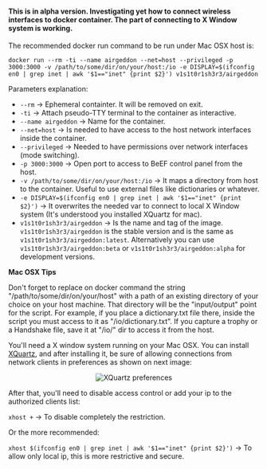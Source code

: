 #### This is in alpha version. Investigating yet how to connect wireless interfaces to docker container. The part of connecting to X Window system is working.

The recommended docker run command to be run under Mac OSX host is:

```
docker run --rm -ti --name airgeddon --net=host --privileged -p 3000:3000 -v /path/to/some/dir/on/your/host:/io -e DISPLAY=$(ifconfig en0 | grep inet | awk '$1=="inet" {print $2}') v1s1t0r1sh3r3/airgeddon
```

Parameters explanation:

 - `--rm` -> Ephemeral containter. It will be removed on exit.
 - `-ti` -> Attach pseudo-TTY terminal to the container as interactive.
 - `--name airgeddon` -> Name for the container.
 - `--net=host` -> Is needed to have access to the host network interfaces inside the container.
 - `--privileged` -> Needed to have permissions over network interfaces (mode switching).
 - `-p 3000:3000` -> Open port to access to BeEF control panel from the host.
 - `-v /path/to/some/dir/on/your/host:/io` -> It maps a directory from host to the container. Useful to use external files like dictionaries or whatever.
 - `-e DISPLAY=$(ifconfig en0 | grep inet | awk '$1=="inet" {print $2}')` -> It overwrites the needed var to connect to local X Window system (It's understood you installed XQuartz for mac).
 - `v1s1t0r1sh3r3/airgeddon` -> Is the name and tag of the image. `v1s1t0r1sh3r3/airgeddon` is the stable version and is the same as `v1s1t0r1sh3r3/airgeddon:latest`. Alternatively you can use `v1s1t0r1sh3r3/airgeddon:beta` or `v1s1t0r1sh3r3/airgeddon:alpha` for development versions.

**Mac OSX Tips**

Don't forget to replace on docker command the string "/path/to/some/dir/on/your/host" with a path of an existing directory of your choice on your host machine. That directory will be the "input/output" point for the script. For example, if you place a dictionary.txt file there, inside the script you must access to it as "/io/dictionary.txt". If you capture a trophy or a Handshake file, save it at "/io/" dir to access it from the host.

You'll need a X window system running on your Mac OSX. You can install [XQuartz], and after installing it, be sure of allowing connections from network clients in preferences as shown on next image:
<p align="center">
	<img src="https://raw.githubusercontent.com/v1s1t0r1sh3r3/airgeddon/docker/imgs/wiki/x11_preferences_xquartz.png" title="XQuartz preferences">
</p>

After that, you'll need to disable access control or add your ip to the authorized clients list:

`xhost +` -> To disable completely the restriction.

Or the more recommended:

`xhost $(ifconfig en0 | grep inet | awk '$1=="inet" {print $2}')` -> To allow only local ip, this is more restrictive and secure.

[XQuartz]: https://www.xquartz.org/